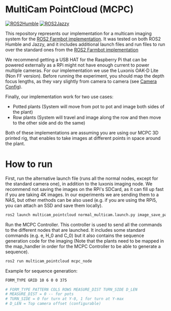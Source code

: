 # MultiCam PointCloud (MCPC)

[![ROS2Humble](https://img.shields.io/badge/ROS2_Humble-Ubuntu_22.04-blue.svg)](https://docs.ros.org/en/humble/index.html)
[![ROS2Jazzy](https://img.shields.io/badge/ROS2_Jazzy-Ubuntu_24.04-green.svg)](https://docs.python.org/3/whatsnew/3.10.html)

This repository represents our implementation for a multicam imaging system for the [ROS2 Farmbot implementation](https://github.com/PetriJF/FarmBot_ROS2).
It was tested on both ROS2 Humble and Jazzy, and it includes additional launch files and run files to run over the standard ones from the [ROS2 Farmbot implementation](https://github.com/PetriJF/FarmBot_ROS2)

We recommend getting a USB HAT for the Raspberry Pi that can be powered externally as a RPi might not have enough current to power multiple cameras. For our implementation we use the Luxonis OAK-D Lite (Non FF version). Before running the experiment, you should map the depth focus lengths, as they vary slightly from camera to camera (see [Camera Config](config/luxonis_oak_d_lite_camera_config.yaml)).

Finally, our implementation work for two use cases:
- Potted plants (System will move from pot to pot and image both sides of the plant)
- Row plants (System will travel and image along the row and then move to the other side and do the same)

Both of these implementations are assuming you are using our MCPC 3D printed rig, that enables to take images at different points in space around the plant.

# How to run

First, run the alternative launch file (runs all the normal nodes, except for the standard camera one), in addition to the luxonis imaging node. We recommend not saving the images on the RPi's SDCard, as it can fill up fast if you are taking 4K images. In our experiments we are sending them to a NAS, but other methods can be also used (e.g. if you are using the RPi5, you can attach an SSD and save them locally).
``` bash
ros2 launch multicam_pointcloud normal_multicam.launch.py image_save_path:="YOUR_IMAGE_FOLDER"
```

Run the MCPC Controller. This controller is used to send all the commands to the different nodes that are launched. It includes some standard commands (e.g. e, H_0 and C_0) but it also contains the sequence generation code for the imaging (Note that the plants need to be mapped in the map_handler in order for the MCPC Controller to be able to generate a sequence).
``` bash
ros2 run multicam_pointcloud mcpc_node
```

Example for sequence generation:
``` bash
FORM_TYPE GRID 10 6 0 0 375 

# FORM_TYPE PATTERN COLS ROWS MEASURE_DIST TURN_SIDE D_LEN
# MEASURE_DIST = 0 -- for pots
# TURN_SIDE = 0 for turn at Y-0, 1 for turn at Y-max
# D_LEN = Top camera offset (configurable)
```